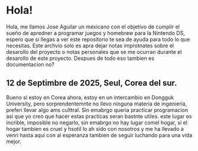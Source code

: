 # Hola!
Hola, me llamos Jose Aguilar un mexicano con el objetivo de cumplir el sueño de apredner a programar juegos y homebrew para la Nintendo DS, espero que si llegas a ver este repositorio te sea de ayuda para todo lo que necesitas. Este archvio solo es apra dejar notas improtnates sobre el desarollo del proyecto o notas personales que se me ocurran durante el desarollo de este proyecto. Despues de todo eso tambien es documentacion no? 

## 12 de Septimbre de 2025, Seul, Corea del sur.
Bueno si estoy en Corea ahora, estoy en un intercambio en Dongguk University, pero sorprendentemnte no llevo ninguna materia de ingenieria, preferi llevar algo ams culttral. Sin emabrgo queria practicar programacion asi que yo creo que hacer estas practicas seran bastnte utiles. este lugar es incrible, imposible no negarlo, sin emabrgo no hay lugar comel hogar, si el hogar tambien es cruel y hsotil  lo ah sido con nosotros y me ha llevado a venri hasta aqui con al esperanza tambien de seguir luchando para una vida mejor.